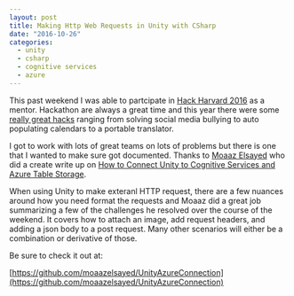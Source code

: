 ```yaml
---
layout: post
title: Making Http Web Requests in Unity with CSharp
date: "2016-10-26"
categories:
  - unity
  - csharp
  - cognitive services
  - azure
---
```


This past weekend I was able to partcipate in [Hack Harvard 2016](http://hackharvard.io/) as a mentor.  Hackathon are always a great time and this year there were some [really great hacks](https://hackharvard2016.devpost.com/) ranging from solving social media bullying to auto populating calendars to a portable translator.

I got to work with lots of great teams on lots of problems but there is one that I wanted to make sure got documented.  Thanks to [Moaaz Elsayed](https://github.com/moaazelsayed) who did a create write up on [How to Connect Unity to Cognitive Services and Azure Table Storage](https://github.com/moaazelsayed/UnityAzureConnection).  

When using Unity to make exteranl HTTP request, there are a few nuances around how you need format the requests and Moaaz did a great job summarizing a few of the challenges he resolved over the course of the weekend.  It covers how to attach an image, add request headers, and adding a json body to a post request.  Many other scenarios will either be a combination or derivative of those.

Be sure to check it out at:

[https://github.com/moaazelsayed/UnityAzureConnection](https://github.com/moaazelsayed/UnityAzureConnection)